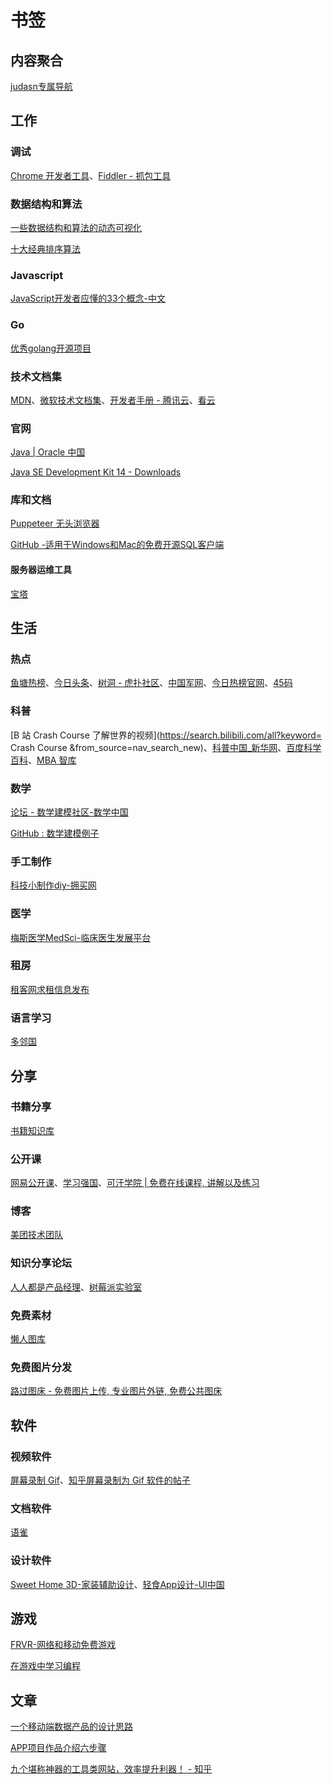 # 书签

## 内容聚合

[judasn专属导航](http://www.gitnavi.com/)

## 工作

### 调试

[Chrome 开发者工具](https://developers.google.com/web/tools/chrome-devtools?utm_source=dcc&utm_medium=redirect&utm_campaign=2018Q2)、[Fiddler - 抓包工具](https://www.telerik.com/fiddler)

### 数据结构和算法

[一些数据结构和算法的动态可视化](https://visualgo.net/zh)

[十大经典排序算法](https://www.cnblogs.com/onepixel/articles/7674659.html)

### Javascript

[JavaScript开发者应懂的33个概念-中文 ](https://github.com/stephentian/33-js-concepts)

### Go

[优秀golang开源项目](https://github.com/hackstoic/golang-open-source-projects)

### 技术文档集

[MDN](https://developer.mozilla.org/zh-CN/)、[微软技术文档集](https://docs.microsoft.com/zh-cn/documentation/)、[开发者手册 - 腾讯云](https://cloud.tencent.com/developer/devdocs)、[看云](https://www.kancloud.cn/special?page=2)

### 官网

[Java | Oracle 中国](https://developer.oracle.com/cn/java/)

[Java SE Development Kit 14 - Downloads](https://www.oracle.com/java/technologies/javase-jdk14-downloads.html)

### 库和文档

[Puppeteer 无头浏览器](https://zhaoqize.github.io/puppeteer-api-zh_CN/)

[GitHub -适用于Windows和Mac的免费开源SQL客户端](https://github.com/plotly/falcon)

#### 服务器运维工具

[宝塔](https://www.bt.cn/)

## 生活

### 热点

[鱼塘热榜](https://mo.fish/)、[今日头条](https://www.toutiao.com/)、[树洞 - 虎扑社区](https://bbs.hupu.com/5014)、[中国军网](http://www.81.cn/)、[今日热榜官网](https://tophub.today/)、[45码](https://www.45ma.com/)

### 科普

[B 站 Crash Course 了解世界的视频](https://search.bilibili.com/all?keyword= Crash Course &from_source=nav_search_new)、[科普中国_新华网](http://kpzgkxylydt.xinhuanet.com/)、[百度科学百科](https://baike.baidu.com/science)、[MBA 智库](https://www.mbalib.com/)

### 数学

[论坛 - 数学建模社区-数学中国](http://www.madio.net/forum.php)

[GitHub : 数学建模例子](https://github.com/zhanwen/MathModel)

### 手工制作

[科技小制作diy-拥买网](http://www.2-a.net/wanju/267720.html)

### 医学

[梅斯医学MedSci-临床医生发展平台](https://www.medsci.cn/)

### 租房

[租客网求租信息发布](https://m.zuke.com/u/qiuzu/add)

### 语言学习

[多邻国](http://www.duolingo.cn/)

## 分享

### 书籍分享

[书籍知识库](https://book.zhishikoo.com/)

### 公开课

[网易公开课](https://open.163.com/)、[学习强国](https://www.xuexi.cn/)、[可汗学院 | 免费在线课程, 讲解以及练习](https://zh.khanacademy.org/)

### 博客

[美团技术团队](https://tech.meituan.com/)

### 知识分享论坛

[人人都是产品经理](http://www.woshipm.com/)、[树莓派实验室](http://shumeipai.nxez.com/)

### 免费素材

[懒人图库](http://www.lanrentuku.com/png/)

### 免费图片分发

[路过图床 - 免费图片上传, 专业图片外链, 免费公共图床](https://imgchr.com/)

## 软件

### 视频软件

[屏幕录制 Gif](https://github.com/NickeManarin/ScreenToGif)、[知乎屏幕录制为 Gif 软件的帖子](https://www.zhihu.com/question/47403612)

### 文档软件

[语雀](https://www.yuque.com/yuque)

### 设计软件

[Sweet Home 3D-家装辅助设计](http://www.sweethome3d.com/zh-cn/)、[轻食App设计-UI中国](https://m.ui.cn/details/512285)

## 游戏

[FRVR-网络和移动免费游戏](https://frvr.com/#games)

[在游戏中学习编程](https://codecombat.com/)

## 文章

[一个移动端数据产品的设计思路](http://www.woshipm.com/pd/578127.html)

[APP项目作品介绍六步骤](https://www.zcool.com.cn/article/ZODg0OTEy.html)

[九个堪称神器的工具类网站，效率提升利器！ - 知乎](https://zhuanlan.zhihu.com/p/67033821)